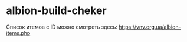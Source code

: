 # albion-build-cheker

Список итемов с ID можно смотреть здесь: https://vnv.org.ua/albion-items.php

